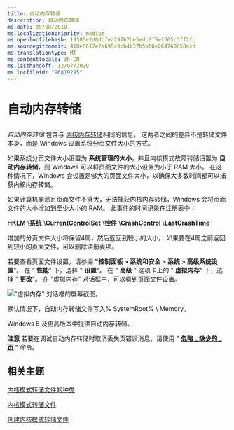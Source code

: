 ```yaml
---
title: 自动内存转储
description: 自动内存转储
ms.date: 05/08/2018
ms.localizationpriority: medium
ms.openlocfilehash: 19586e2d0dbfea297b7be5edc2f5e1565c3ff2fc
ms.sourcegitcommit: 418e6617e2a695c9cb4b37b5b60e264760858acd
ms.translationtype: MT
ms.contentlocale: zh-CN
ms.lasthandoff: 12/07/2020
ms.locfileid: "96819295"
---
```

# <a name="automatic-memory-dump"></a>自动内存转储


## <span id="ddk_kernel_memory_dump_dbg"></span><span id="DDK_KERNEL_MEMORY_DUMP_DBG"></span>


*自动内存转储* 包含与 [内核内存转储](kernel-memory-dump.md)相同的信息。 这两者之间的差异不是转储文件本身，而是 Windows 设置系统分页文件大小的方式。

如果系统分页文件大小设置为 **系统管理的大小**，并且内核模式故障转储设置为 **自动内存转储**，则 Windows 可以将页面文件的大小设置为小于 RAM 大小。 在这种情况下，Windows 会设置足够大的页面文件大小，以确保大多数时间都可以捕获内核内存转储。

如果计算机崩溃且页面文件不够大，无法捕获内核内存转储，Windows 会将页面文件的大小增加到至少大小的 RAM。 此事件的时间记录在注册表中：

**HKLM** \\**系统** \\**CurrentControlSet** \\**控件** \\**CrashControl** \\**LastCrashTime**

增加的分页文件大小将保留4周，然后返回到较小的大小。 如果要在4周之前返回到较小的页面文件，可以删除注册表项。

若要查看页面文件设置，请参阅 **"控制面板 &gt; 系统和安全 &gt; 系统 &gt; 高级系统设置**"。 在 " **性能**" 下，选择 " **设置**"。 在 " **高级** " 选项卡上的 " **虚拟内存**" 下，选择 " **更改**"。 在 "虚拟内存" 对话框中，可以看到页面文件设置。

!["虚拟内存" 对话框的屏幕截图。](images/virtualmemorydialog.png)

默认情况下，自动内存转储文件写入% SystemRoot% \\ Memory。

Windows 8 及更高版本中提供自动内存转储。

**注意**  若要在调试自动内存转储时取消丢失页错误消息，请使用 " [**忽略 \_ 缺少的 \_ 页**](-ignore-missing-pages--suppress-missing-page-errors-.md) " 命令。

 

## <a name="span-idrelated_topicsspanrelated-topics"></a><span id="related_topics"></span>相关主题

[内核模式转储文件的种类](varieties-of-kernel-mode-dump-files.md)

[内核模式转储文件](kernel-mode-dump-files.md)

[创建内核模式转储文件](creating-a-kernel-mode-dump-file.md)

 

 






